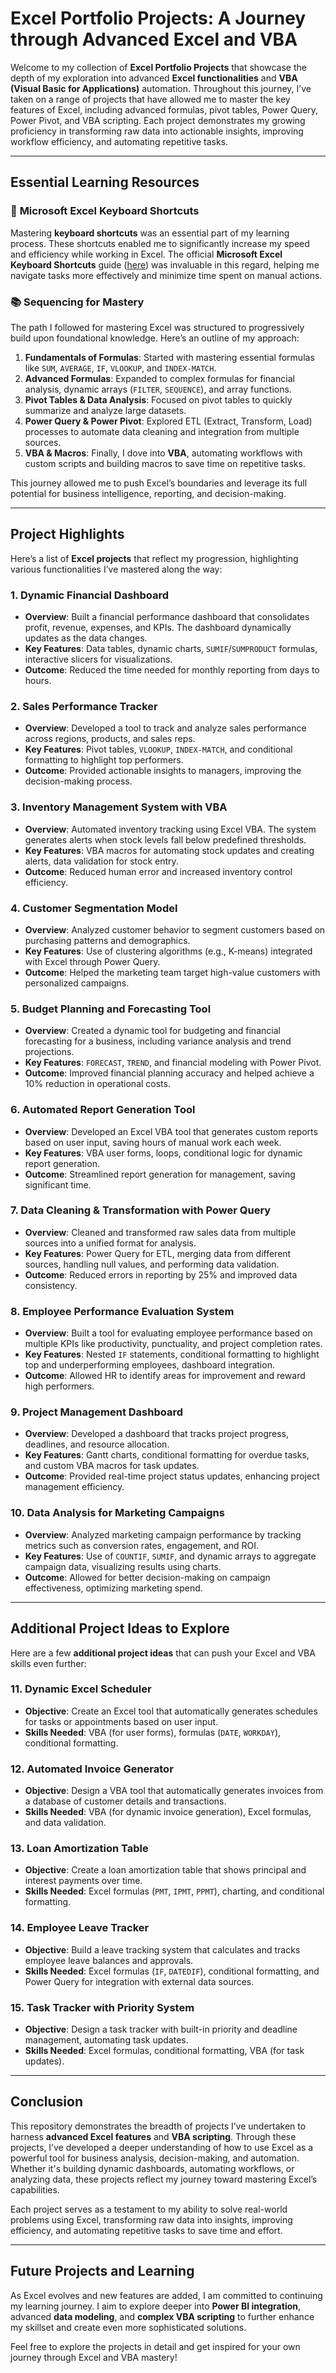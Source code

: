 # Excel Portfolio Projects: A Journey through Advanced Excel and VBA

Welcome to my collection of **Excel Portfolio Projects** that showcase the depth of my exploration into advanced **Excel functionalities** and **VBA (Visual Basic for Applications)** automation. Throughout this journey, I’ve taken on a range of projects that have allowed me to master the key features of Excel, including advanced formulas, pivot tables, Power Query, Power Pivot, and VBA scripting. Each project demonstrates my growing proficiency in transforming raw data into actionable insights, improving workflow efficiency, and automating repetitive tasks.

---

## Essential Learning Resources

### 🔑 **Microsoft Excel Keyboard Shortcuts**
Mastering **keyboard shortcuts** was an essential part of my learning process. These shortcuts enabled me to significantly increase my speed and efficiency while working in Excel. The official **Microsoft Excel Keyboard Shortcuts** guide ([here](https://support.microsoft.com/en-us/office/keyboard-shortcuts-in-excel-1798d9d5-842a-42b8-9c99-9b7213f0040f)) was invaluable in this regard, helping me navigate tasks more effectively and minimize time spent on manual actions.

### 📚 **Sequencing for Mastery**
The path I followed for mastering Excel was structured to progressively build upon foundational knowledge. Here’s an outline of my approach:

1. **Fundamentals of Formulas**: Started with mastering essential formulas like `SUM`, `AVERAGE`, `IF`, `VLOOKUP`, and `INDEX-MATCH`.
2. **Advanced Formulas**: Expanded to complex formulas for financial analysis, dynamic arrays (`FILTER`, `SEQUENCE`), and array functions.
3. **Pivot Tables & Data Analysis**: Focused on pivot tables to quickly summarize and analyze large datasets. 
4. **Power Query & Power Pivot**: Explored ETL (Extract, Transform, Load) processes to automate data cleaning and integration from multiple sources.
5. **VBA & Macros**: Finally, I dove into **VBA**, automating workflows with custom scripts and building macros to save time on repetitive tasks.

This journey allowed me to push Excel’s boundaries and leverage its full potential for business intelligence, reporting, and decision-making.

---

## Project Highlights

Here’s a list of **Excel projects** that reflect my progression, highlighting various functionalities I’ve mastered along the way:

### 1. **Dynamic Financial Dashboard**
   - **Overview**: Built a financial performance dashboard that consolidates profit, revenue, expenses, and KPIs. The dashboard dynamically updates as the data changes.
   - **Key Features**: Data tables, dynamic charts, `SUMIF`/`SUMPRODUCT` formulas, interactive slicers for visualizations.
   - **Outcome**: Reduced the time needed for monthly reporting from days to hours.

### 2. **Sales Performance Tracker**
   - **Overview**: Developed a tool to track and analyze sales performance across regions, products, and sales reps.
   - **Key Features**: Pivot tables, `VLOOKUP`, `INDEX-MATCH`, and conditional formatting to highlight top performers.
   - **Outcome**: Provided actionable insights to managers, improving the decision-making process.

### 3. **Inventory Management System with VBA**
   - **Overview**: Automated inventory tracking using Excel VBA. The system generates alerts when stock levels fall below predefined thresholds.
   - **Key Features**: VBA macros for automating stock updates and creating alerts, data validation for stock entry.
   - **Outcome**: Reduced human error and increased inventory control efficiency.

### 4. **Customer Segmentation Model**
   - **Overview**: Analyzed customer behavior to segment customers based on purchasing patterns and demographics.
   - **Key Features**: Use of clustering algorithms (e.g., K-means) integrated with Excel through Power Query.
   - **Outcome**: Helped the marketing team target high-value customers with personalized campaigns.

### 5. **Budget Planning and Forecasting Tool**
   - **Overview**: Created a dynamic tool for budgeting and financial forecasting for a business, including variance analysis and trend projections.
   - **Key Features**: `FORECAST`, `TREND`, and financial modeling with Power Pivot.
   - **Outcome**: Improved financial planning accuracy and helped achieve a 10% reduction in operational costs.

### 6. **Automated Report Generation Tool**
   - **Overview**: Developed an Excel VBA tool that generates custom reports based on user input, saving hours of manual work each week.
   - **Key Features**: VBA user forms, loops, conditional logic for dynamic report generation.
   - **Outcome**: Streamlined report generation for management, saving significant time.

### 7. **Data Cleaning & Transformation with Power Query**
   - **Overview**: Cleaned and transformed raw sales data from multiple sources into a unified format for analysis.
   - **Key Features**: Power Query for ETL, merging data from different sources, handling null values, and performing data validation.
   - **Outcome**: Reduced errors in reporting by 25% and improved data consistency.

### 8. **Employee Performance Evaluation System**
   - **Overview**: Built a tool for evaluating employee performance based on multiple KPIs like productivity, punctuality, and project completion rates.
   - **Key Features**: Nested `IF` statements, conditional formatting to highlight top and underperforming employees, dashboard integration.
   - **Outcome**: Allowed HR to identify areas for improvement and reward high performers.

### 9. **Project Management Dashboard**
   - **Overview**: Developed a dashboard that tracks project progress, deadlines, and resource allocation.
   - **Key Features**: Gantt charts, conditional formatting for overdue tasks, and custom VBA macros for task updates.
   - **Outcome**: Provided real-time project status updates, enhancing project management efficiency.

### 10. **Data Analysis for Marketing Campaigns**
   - **Overview**: Analyzed marketing campaign performance by tracking metrics such as conversion rates, engagement, and ROI.
   - **Key Features**: Use of `COUNTIF`, `SUMIF`, and dynamic arrays to aggregate campaign data, visualizing results using charts.
   - **Outcome**: Allowed for better decision-making on campaign effectiveness, optimizing marketing spend.

---

## Additional Project Ideas to Explore

Here are a few **additional project ideas** that can push your Excel and VBA skills even further:

### 11. **Dynamic Excel Scheduler**
   - **Objective**: Create an Excel tool that automatically generates schedules for tasks or appointments based on user input.
   - **Skills Needed**: VBA (for user forms), formulas (`DATE`, `WORKDAY`), conditional formatting.

### 12. **Automated Invoice Generator**
   - **Objective**: Design a VBA tool that automatically generates invoices from a database of customer details and transactions.
   - **Skills Needed**: VBA (for dynamic invoice generation), Excel formulas, and data validation.

### 13. **Loan Amortization Table**
   - **Objective**: Create a loan amortization table that shows principal and interest payments over time.
   - **Skills Needed**: Excel formulas (`PMT`, `IPMT`, `PPMT`), charting, and conditional formatting.

### 14. **Employee Leave Tracker**
   - **Objective**: Build a leave tracking system that calculates and tracks employee leave balances and approvals.
   - **Skills Needed**: Excel formulas (`IF`, `DATEDIF`), conditional formatting, and Power Query for integration with external data sources.

### 15. **Task Tracker with Priority System**
   - **Objective**: Design a task tracker with built-in priority and deadline management, automating task updates.
   - **Skills Needed**: Excel formulas, conditional formatting, VBA (for task updates).

---

## Conclusion

This repository demonstrates the breadth of projects I’ve undertaken to harness **advanced Excel features** and **VBA scripting**. Through these projects, I’ve developed a deeper understanding of how to use Excel as a powerful tool for business analysis, decision-making, and automation. Whether it's building dynamic dashboards, automating workflows, or analyzing data, these projects reflect my journey toward mastering Excel’s capabilities.

Each project serves as a testament to my ability to solve real-world problems using Excel, transforming raw data into insights, improving efficiency, and automating repetitive tasks to save time and effort.

---

## Future Projects and Learning

As Excel evolves and new features are added, I am committed to continuing my learning journey. I aim to explore deeper into **Power BI integration**, advanced **data modeling**, and **complex VBA scripting** to further enhance my skillset and create even more sophisticated solutions.

Feel free to explore the projects in detail and get inspired for your own journey through Excel and VBA mastery!
